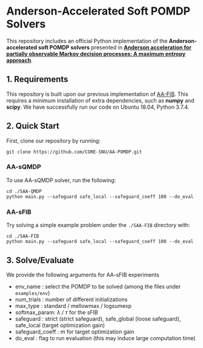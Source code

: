 Anderson-Accelerated Soft POMDP Solvers
====================================================

This repository includes an official Python implementation of the **Anderson-accelerated soft POMDP solvers** presented in **[Anderson acceleration for partially observable Markov decision processes: A maximum entropy approach](https://www.sciencedirect.com/science/article/abs/pii/S0005109824000499)**.



## 1. Requirements
This repository is built upon our previous implementation of [AA-FIB](https://github.com/CORE-SNU/AA-FIB.git). This requires a minimum installation of extra dependencies, such as **numpy** and **scipy**.
We have successfully run our code on Ubuntu 18.04, Python 3.7.4.


## 2. Quick Start
First, clone our repository by running:
```
git clone https://github.com/CORE-SNU/AA-POMDP.git
```
### AA-sQMDP
To use AA-sQMDP solver, run the following:
```
cd ./SAA-QMDP
python main.py --safeguard safe_local --safeguard_coeff 100 --do_eval
```


### AA-sFIB
Try solving a simple example problem under the `./SAA-FIB` directory with:
```
cd ./SAA-FIB
python main.py --safeguard safe_local --safeguard_coeff 100 --do_eval
```



## 3. Solve/Evaluate
We provide the following arguments for AA-sFIB experiments
- env_name : select the POMDP to be solved (among the files under `examples/env`)
- num_trials : number of different initializations
- max_type : standard / mellowmax / logsumexp
- softmax_param: $\lambda$ / $\tau$ for the sFIB
- safeguard : strict (strict safeguard), safe_global (loose safeguard), safe_local (target optimization gain)
- safeguard_coeff : m for target optimization gain
- do_eval : flag to run evaluation (this may induce large computation time)


